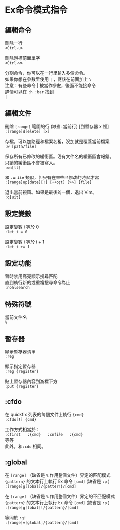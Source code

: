 # Ex命令模式指令

## 編輯命令

刪除一行  
`<Ctrl-u>`

刪除游標前面單字  
`<Ctrl-w>`

分割命令，你可以在一行里輸入多個命令。  
如果你想在參數里使用 `|` ，應該在前面加上 `\`   
注意：有些命令 \| 被當作參數，後面不能接命令  
詳情可以在 `:h :bar` 找到  
`|`

## 編輯文件

刪除 `[range]` 範圍的行 \(缺省: 當前行\) \[到暫存器 x 裡\]  
`:[range]d[elete] [x]`

存檔，可以加路徑和檔案名稱，沒加就是覆蓋當前檔案  
`:w [path/file]`

保存所有已修改的緩衝區。沒有文件名的緩衝區會報錯。  
只讀的緩衝區不會被寫入。  
`:wa[ll]`

和 `:write` 類似，但只有在某些已修改的時候才寫  
`:[range]up[date][!] [++opt] [>>] [file]`

退出當前視窗。如果是最後的一個，退出 Vim。  
`:q[uit]`

## 設定變數

設定變數 i 等於 0  
`:let i = 0`  
  
設定變數 i 等於 i + 1  
`:let i += 1`  


## 設定功能

暫時禁用高亮顯示搜尋匹配  
直到執行新的或重複搜尋命令為止  
`:nohlsearch`

## 特殊符號

當前文件名  
`%`

## 暫存器

顯示暫存器清單  
`:reg`  
  
顯示指定暫存器  
`:reg {register}`   
  
貼上暫存器內容到游標下方  
`:put {register}` 

## :cfdo

在 quickfix 列表的每個文件上執行 `{cmd}`  
`:cfdo[!] {cmd}`

工作方式相當於：  
`:cfirst  
:{cmd}  
:cnfile  
:{cmd}`  
等等  
此外，和`:cdo` 相同。

## :global

在 `[range]` （缺省是 `%` 作用整個文件）界定的匹配模式  
`{pattern}` 的文本行上執行 Ex 命令 `[cmd]` \(缺省是 `:p` \)  
`:[range]g[lobal]/{pattern}/[cmd]`

在 `[range]` （缺省是 `%` 作用整個文件）界定的不匹配模式  
`{pattern}` 的文本行上執行 Ex 命令 `[cmd]` \(缺省是 `:p` \)  
`:[range]g[lobal]!/{pattern}/[cmd]`

等同於 `:g!`  
`:[range]v[global]/{pattern}/[cmd]`

